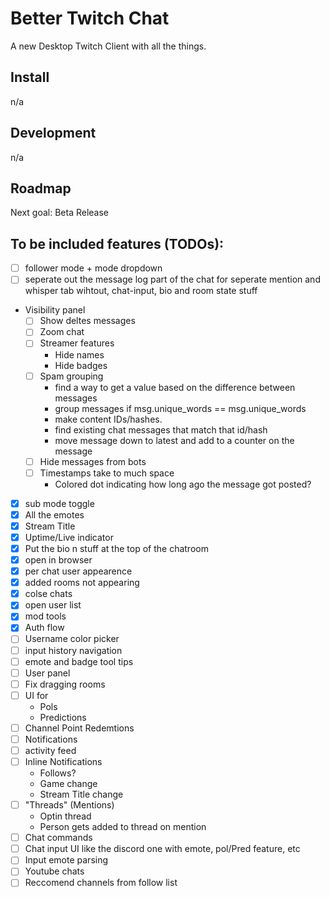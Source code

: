 # Better Twitch Chat

A new Desktop Twitch Client with all the things.


## Install

n/a


## Development

n/a


## Roadmap

Next goal: Beta Release

## To be included features (TODOs):
- [ ] follower mode + mode dropdown
- [ ] seperate out the message log part of the chat for seperate mention and whisper tab wihtout, chat-input, bio and room state stuff

- Visibility panel
    - [ ] Show deltes messages
    - [ ] Zoom chat
    - [ ] Streamer features
        - Hide names
        - Hide badges
    - [ ] Spam grouping
        - find a way to get a value based on the difference between messages
        - group messages if msg.unique_words == msg.unique_words
        - make content IDs/hashes.
        - find existing chat messages that match that id/hash
        - move message down to latest and add to a counter on the message
    - [ ] Hide messages from bots
    - [ ] Timestamps take to much space
        - Colored dot indicating how long ago the message got posted?

- [x] sub mode toggle
- [x] All the emotes
- [x] Stream Title
- [x] Uptime/Live indicator
- [x] Put the bio n stuff at the top of the chatroom
- [x] open in browser
- [x] per chat user appearence
- [x] added rooms not appearing
- [x] colse chats
- [x] open user list
- [x] mod tools
- [x] Auth flow
- [ ] Username color picker
- [ ] input history navigation
- [ ] emote and badge tool tips
- [ ] User panel
- [ ] Fix dragging rooms
- [ ] UI for
    - Pols
    - Predictions
- [ ] Channel Point Redemtions
- [ ] Notifications
- [ ] activity feed
- [ ] Inline Notifications
    - Follows?
    - Game change
    - Stream Title change
- [ ] "Threads" (Mentions)
    - Optin thread
    - Person gets added to thread on mention
- [ ] Chat commands
- [ ] Chat input UI like the discord one with emote, pol/Pred feature, etc
- [ ] Input emote parsing
- [ ] Youtube chats
- [ ] Reccomend channels from follow list
